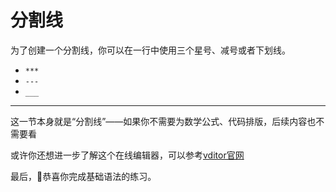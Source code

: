 # 分割线

为了创建一个分割线，你可以在一行中使用三个星号、减号或者下划线。

- `***`
- `---`
- `___`

--------------------------

这一节本身就是“分割线”——如果你不需要为数学公式、代码排版，后续内容也不需要看

或许你还想进一步了解这个在线编辑器，可以参考[vditor官网](https://b3log.org/vditor/)

最后，🎉恭喜你完成基础语法的练习。

